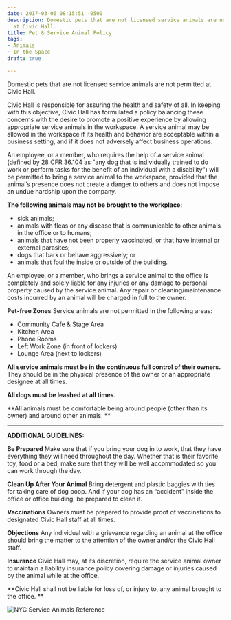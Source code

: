 ```yaml
---
date: 2017-03-06 08:15:51 -0500
description: Domestic pets that are not licensed service animals are not permitted
  at Civic Hall.
title: Pet & Service Animal Policy
tags:
- Animals
- In the Space
draft: true

---
```

Domestic pets that are not licensed service animals are not permitted at Civic Hall.

 <!--more-->
Civic Hall is responsible for assuring the health and safety of all. In keeping with this objective, Civic Hall has formulated a policy balancing these concerns with the desire to promote a positive experience by allowing appropriate service animals in the workspace. A service animal may be allowed in the workspace if its health and behavior are acceptable within a business setting, and if it does not adversely affect business operations.

An employee, or a member, who requires the help of a service animal (defined by 28 CFR 36.104 as "any dog that is individually trained to do work or perform tasks for the benefit of an individual with a disability") will be permitted to bring a service animal to the workspace, provided that the animal’s presence does not create a danger to others and does not impose an undue hardship upon the company.

**The following animals may not be brought to the workplace:**

*   sick animals; 
*   animals with fleas or any disease that is communicable to other animals in the office or to humans; 
*   animals that have not been properly vaccinated, or that have internal or external parasites; 
*   dogs that bark or behave aggressively; or 
*   animals that foul the inside or outside of the building. 

An employee, or a member, who brings a service animal to the office is completely and solely liable for any injuries or any damage to personal property caused by the service animal. Any repair or cleaning/maintenance costs incurred by an animal will be charged in full to the owner.

**Pet-free Zones**
Service animals are not permitted in the following areas:

*   Community Cafe & Stage Area 
*   Kitchen Area 
*   Phone Rooms 
*   Left Work Zone (in front of lockers) 
*   Lounge Area (next to lockers) 

**All service animals must be in the continuous full control of their owners.**
They should be in the physical presence of the owner or an appropriate designee at all times.

**All dogs must be leashed at all times.**

**All animals must be comfortable being around people (other than its owner) and around other animals. **



* * *



**ADDITIONAL GUIDELINES:**

**Be Prepared**
Make sure that if you bring your dog in to work, that they have everything they will need throughout the day. Whether that is their favorite toy, food or a bed, make sure that they will be well accommodated so you can work through the day.

**Clean Up After Your Animal**
Bring detergent and plastic baggies with ties for taking care of dog poop. And if your dog has an “accident” inside the office or office building, be prepared to clean it.

**Vaccinations**
Owners must be prepared to provide proof of vaccinations to designated Civic Hall staff at all times.

**Objections**
Any individual with a grievance regarding an animal at the office should bring the matter to the attention of the owner and/or the Civic Hall staff. 

**Insurance**
Civic Hall may, at its discretion, require the service animal owner to maintain a liability insurance policy covering damage or injuries caused by the animal while at the office.

**Civic Hall shall not be liable for loss of, or injury to, any animal brought to the office. **


![NYC Service Animals Reference](/uploads/reference-nyc-service-animals.jpg)
